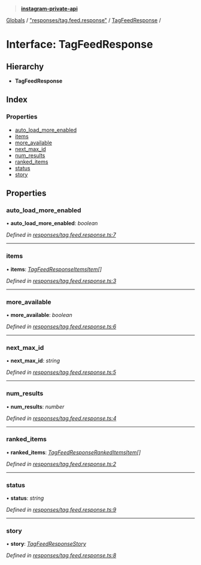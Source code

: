 > **[instagram-private-api](../README.md)**

[Globals](../README.md) / ["responses/tag.feed.response"](../modules/_responses_tag_feed_response_.md) / [TagFeedResponse](_responses_tag_feed_response_.tagfeedresponse.md) /

# Interface: TagFeedResponse

## Hierarchy

* **TagFeedResponse**

## Index

### Properties

* [auto_load_more_enabled](_responses_tag_feed_response_.tagfeedresponse.md#auto_load_more_enabled)
* [items](_responses_tag_feed_response_.tagfeedresponse.md#items)
* [more_available](_responses_tag_feed_response_.tagfeedresponse.md#more_available)
* [next_max_id](_responses_tag_feed_response_.tagfeedresponse.md#next_max_id)
* [num_results](_responses_tag_feed_response_.tagfeedresponse.md#num_results)
* [ranked_items](_responses_tag_feed_response_.tagfeedresponse.md#ranked_items)
* [status](_responses_tag_feed_response_.tagfeedresponse.md#status)
* [story](_responses_tag_feed_response_.tagfeedresponse.md#story)

## Properties

###  auto_load_more_enabled

• **auto_load_more_enabled**: *boolean*

*Defined in [responses/tag.feed.response.ts:7](https://github.com/dilame/instagram-private-api/blob/01eb399/src/responses/tag.feed.response.ts#L7)*

___

###  items

• **items**: *[TagFeedResponseItemsItem](_responses_tag_feed_response_.tagfeedresponseitemsitem.md)[]*

*Defined in [responses/tag.feed.response.ts:3](https://github.com/dilame/instagram-private-api/blob/01eb399/src/responses/tag.feed.response.ts#L3)*

___

###  more_available

• **more_available**: *boolean*

*Defined in [responses/tag.feed.response.ts:6](https://github.com/dilame/instagram-private-api/blob/01eb399/src/responses/tag.feed.response.ts#L6)*

___

###  next_max_id

• **next_max_id**: *string*

*Defined in [responses/tag.feed.response.ts:5](https://github.com/dilame/instagram-private-api/blob/01eb399/src/responses/tag.feed.response.ts#L5)*

___

###  num_results

• **num_results**: *number*

*Defined in [responses/tag.feed.response.ts:4](https://github.com/dilame/instagram-private-api/blob/01eb399/src/responses/tag.feed.response.ts#L4)*

___

###  ranked_items

• **ranked_items**: *[TagFeedResponseRankedItemsItem](_responses_tag_feed_response_.tagfeedresponserankeditemsitem.md)[]*

*Defined in [responses/tag.feed.response.ts:2](https://github.com/dilame/instagram-private-api/blob/01eb399/src/responses/tag.feed.response.ts#L2)*

___

###  status

• **status**: *string*

*Defined in [responses/tag.feed.response.ts:9](https://github.com/dilame/instagram-private-api/blob/01eb399/src/responses/tag.feed.response.ts#L9)*

___

###  story

• **story**: *[TagFeedResponseStory](_responses_tag_feed_response_.tagfeedresponsestory.md)*

*Defined in [responses/tag.feed.response.ts:8](https://github.com/dilame/instagram-private-api/blob/01eb399/src/responses/tag.feed.response.ts#L8)*
